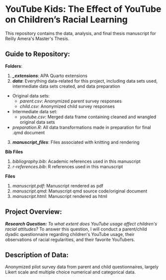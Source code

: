 # YouTube Kids: The Effect of YouTube on Children’s Racial Learning
This repository contains the data, analysis, and final thesis manuscript for Reilly Amera's Master's Thesis. 

## Guide to Repository:
**Folders**: 
1. ***_extensions***: APA Quarto extensions
2. ***data***: Everything data-related for this project, including data sets used, intermediate data sets created, and data preparation 
  - Original data sets:
     - *parent.csv*: Anonymized parent survey responses
     - *child.csv*: Anonymized child survey responses
  - Intermediate data set: 
     - *youtube.csv*: Merged data frame containing cleaned and wrangled original data sets
  - *preparation.R*: All data transformations made in preparation for final .qmd document
3. ***manuscript_files***: Files associated with knitting and rendering 

**Bib Files**
1. *bibliography.bib*: Academic references used in this manuscript
2. *r-references.bib*: R references used in this manuscript

**Files**
1. *manuscript.pdf*: Manuscript rendered as pdf
2. *manuscript.qmd*: Manuscript qmd source code/original document
3. *manuscript.html*: Manuscript rendered as html 

## Project Overview: 
***Research Question:*** *To what extent does YouTube usage affect children's racial attitudes?* To answer this question, I will conduct a parent/child dyadic questionnaire regarding children's YouTube usage, their observations of racial regularities, and their favorite YouTubers. 

## Description of Data:
Anonymized pilot survey data from parent and child questionnaires, largely Likert scale and multiple choice numerical and categorical data. 

